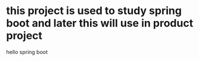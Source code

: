 # this project is used to study spring boot and later this will use in product project
hello spring boot